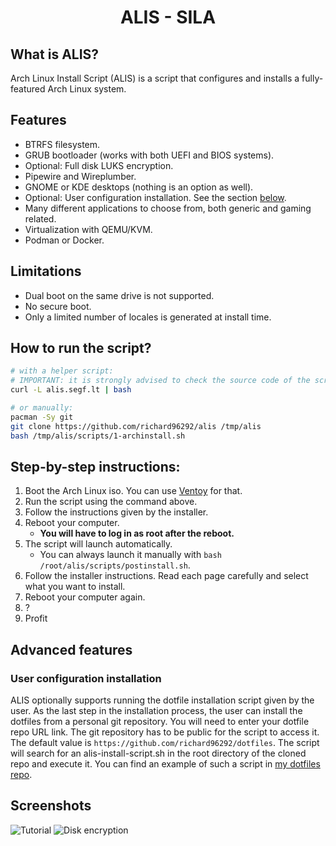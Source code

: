 <h1 align="center">ALIS - SILA</h1>

## What is ALIS?

Arch Linux Install Script (ALIS) is a script that configures and installs a fully-featured Arch Linux system.

## Features

- BTRFS filesystem.
- GRUB bootloader (works with both UEFI and BIOS systems).
- Optional: Full disk LUKS encryption.
- Pipewire and Wireplumber.
- GNOME or KDE desktops (nothing is an option as well).
- Optional: User configuration installation. See the section [below](#user-configuration-installation).
- Many different applications to choose from, both generic and gaming related.
- Virtualization with QEMU/KVM.
- Podman or Docker.

## Limitations

- Dual boot on the same drive is not supported.
- No secure boot.
- Only a limited number of locales is generated at install time.

## How to run the script?

```bash
# with a helper script:
# IMPORTANT: it is strongly advised to check the source code of the script before running it blindly
curl -L alis.segf.lt | bash

# or manually:
pacman -Sy git
git clone https://github.com/richard96292/alis /tmp/alis
bash /tmp/alis/scripts/1-archinstall.sh
```

## Step-by-step instructions:

1. Boot the Arch Linux iso. You can use [Ventoy](https://www.ventoy.net/en/index.html) for that.
1. Run the script using the command above.
1. Follow the instructions given by the installer.
1. Reboot your computer.
   - **You will have to log in as root after the reboot.**
1. The script will launch automatically.
   - You can always launch it manually with `bash /root/alis/scripts/postinstall.sh`.
1. Follow the installer instructions. Read each page carefully and select what you want to install.
1. Reboot your computer again.
1. ?
1. Profit

## Advanced features

### User configuration installation

ALIS optionally supports running the dotfile installation script given by the user.
As the last step in the installation process, the user can install the dotfiles from a personal git repository.
You will need to enter your dotfile repo URL link.
The git repository has to be public for the script to access it.
The default value is `https://github.com/richard96292/dotfiles`.
The script will search for an alis-install-script.sh in the root directory of the cloned repo and execute it.
You can find an example of such a script in [my dotfiles repo](https://github.com/richard96292/dotfiles).

## Screenshots

![Tutorial](https://github.com/richard96292/alis/blob/master/screenshots/tutorial.png)
![Disk encryption](https://github.com/richard96292/alis/blob/master/screenshots/encryption.png)
